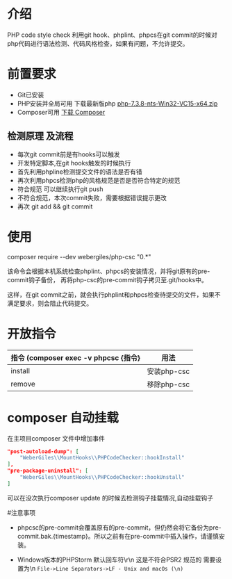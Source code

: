 # 介绍

PHP code style check 利用git hook、phplint、phpcs在git commit的时候对php代码进行语法检测、代码风格检查，如果有问题，不允许提交。

# 前置要求
 - Git已安装
 - PHP安装并全局可用 下载最新版php [php-7.3.8-nts-Win32-VC15-x64.zip](https://windows.php.net/downloads/releases/php-7.3.8-nts-Win32-VC15-x64.zip)
 - Composer可用 [下载 Composer](https://getcomposer.org/Composer-Setup.exe)

## 检测原理 及流程
- 每次git commit前是有hooks可以触发
- 开发特定脚本,在git hooks触发的时候执行
- 首先利用phpline检测提交文件的语法是否有错
- 再次利用phpcs检测php的风格规范是否是否符合特定的规范
- 符合规范 可以继续执行git push
- 不符合规范，本次commit失败，需要根据错误提示更改 
- 再次 git add && git commit

# 使用
composer require --dev webergiles/php-csc "0.*"

该命令会根据本机系统检查phplint、phpcs的安装情况，并将git原有的pre-commit钩子备份，
再将php-csc的pre-commit钩子拷贝至.git/hooks中。

这样，在git commit之前，就会执行phplint和phpcs检查待提交的文件，如果不满足要求，则会阻止代码提交。

# 开放指令

指令 (composer exec -v phpcsc {指令} | 用法
--- | --- |
install |	安装php-csc
remove  |	移除php-csc

# composer 自动挂载
在主项目composer 文件中增加事件
```json
"post-autoload-dump": [
    "WeberGiles\\MountHooks\\PHPCodeChecker::hookInstall"
],
"pre-package-uninstall": [
    "WeberGiles\\MountHooks\\PHPCodeChecker::hookUnstall"
]
```
可以在没次执行composer update 的时候去检测钩子挂载情况,自动挂载钩子

#注意事项
- phpcsc的pre-commit会覆盖原有的pre-commit，但仍然会将它备份为pre-commit.bak.{timestamp}。所以之前有在pre-commit中插入操作，请谨慎安装。

- Windows版本的PHPStorm 默认回车符\r\n 这是不符合PSR2 规范的 需要设置为\n 
`File->Line Separators->LF - Unix and macOs (\n)`
